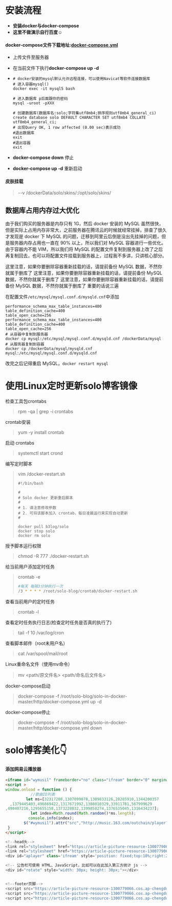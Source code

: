 # 安装流程

- **安装docker与docker-compose**
- **这里不做演示自行百度☺**

#### docker-compose文件下载地址:[docker-compose.yml](https://article-picture-resource-1300779066.cos.ap-chengdu.myqcloud.com/resource/solo%E5%8D%9A%E5%AE%A2/docker-compose.yml)

- 上传文件至服务器
- 在当前文件下执行**docker-compose up -d**

- ```shell
  # docker安装的mysql默认允许远程连接，可以使用Navicat等软件连接数据库
  # 进入容器mysql()
  docker exec -it mysql5 bash
  
  # 进入数据库 p后面跟你的密码
  mysql -uroot -pXXX
  
  # 创建数据库(数据库名:solo;字符集utf8mb4;排序规则utf8mb4_general_ci)
  create database solo DEFAULT CHARACTER SET utf8mb4 COLLATE utf8mb4_general_ci;
  # 出现Query OK, 1 row affected (0.00 sec)表示成功
  #退出数据库
  exit
  #退出容器
  exit
  
  ```

- **docker-compose down** 停止

- **docker-compose up -d**  重新启动

  

#### 皮肤挂载

> --v /dockerData/solo/skins/:/opt/solo/skins/ 

## 数据库占用内存过大优化

由于我们购买的服务器是内存只有 1G，然后 docker 安装的 MySQL 虽然很快，但是实际上占用内存非常大，之前服务器在腾讯云的时候就经常挂掉，排查了很久才发现是 docker 下 MySQL 的问题，迁移到阿里云后倒是没出先挂掉的问题，但是服务器内存占用也一直在 90% 以上，所以我们对 MySQL 容器进行一些优化。
 由于容器内不能 VIM，所以我们将 MySQL 的配置文件复制到服务器上改了之后再复制回去，也可以将配置文件挂载到服务器上，过程我不多讲，只讲核心部分。

 这里注意，如果你要删除容器重新挂载的话，请提前备份 MySQL 数据，不然你就属于删库了
 这里注意，如果你要删除容器重新挂载的话，请提前备份 MySQL 数据，不然你就属于删库了
 这里注意，如果你要删除容器重新挂载的话，请提前备份 MySQL 数据，不然你就属于删库了
 重要的话说三遍

在配置文件`/etc/mysql/mysql.conf.d/mysqld.cnf`中添加

```shell
performance_schema_max_table_instances=400
table_definition_cache=400
table_open_cache=256
performance_schema_max_table_instances=400
table_definition_cache=400
table_open_cache=256
# 从容器中复制到服务器
docker cp mysql:/etc/mysql/mysql.conf.d/mysqld.cnf /dockerData/mysql
# 从服务器复制到容器
docker cp /dockerData/mysql/mysqld.cnf mysql:/etc/mysql/mysql.conf.d/mysqld.cnf
```

改完之后记得重启 MySQL，`docker restart mysql`

# 使用Linux定时更新solo博客镜像

检查工具包crontabs

> rpm -qa | grep -i crontabs 

 crontab安装

> yum -y install crontab

启动 crontabs

> systemctl start crond

编写定时脚本

> vim /docker-restart.sh 
>
> ```shell
> #!/bin/bash
> 
> #
> # Solo docker 更新重启脚本
> #
> # 1. 请注意修改参数
> # 2. 可将该脚本加入 crontab，每日凌晨运行来实现自动更新
> #
> 
> docker pull b3log/solo
> docker stop solo
> docker rm solo
> ```

授予脚本运行权限

> chmod -R 777 ./docker-restart.sh 

给当前用户添加定时任务

>crontab -e
>
>```sh
>#每天 每隔3分钟执行一次
>/3 * * * * /root/solo-blog/crontab/docker-restart.sh
>```

查看当前用户的定时任务

>crontab -l

查看定时任务执行日志(检查定时任务是否真的执行了)

> tail -f 10 /var/log/cron

查看脚本邮件（root未用户名）

> cat /var/spool/mail/root

Linux重命名文件（使用mv命令）

> mv  <path/原文件名>  <path/命名后文件名>

docker-compose启动

> docker-compose -f /root/solo-blog/solo-in-docker-master/http/docker-compose.yml up -d

docker-compose停止

>docker-compose -f /root/solo-blog/solo-in-docker-master/http/docker-compose.yml  down  

# solo博客美化👇

#### 添加网易云播放器

```html
<iframe id="wymusil" frameborder="no" class="ifream" border="0" marginwidth="0" marginheight="0" width=20% height=86  style='position:fixed;top:15%;right:5px;z-index:9999' src="">
<script >
window.onload = function () {
           //歌曲ID列表
         let ms=[32317208,1307099078,1309833126,28285910,1344200357
  ,1379445403,496869422,1317671992,1388010329,33911781,567999629
,490407216,1295655158,1373228032,1399858274,1376535045,1316434237];  
           let index=Math.round(Math.random()*ms.length);
          console.info(index);
        $("#wymusil").attr("src","http://music.163.com/outchain/player?type=2&id="+ms[index]+"&auto=1&height=66");
 }
</script>
```

```javascript
<!--head头-->
<link rel="stylesheet" href="https://article-picture-resource-1300779066.cos.ap-chengdu.myqcloud.com/resource/solo-blog/APlayer.min.css">
<link rel="stylesheet" href="https://article-picture-resource-1300779066.cos.ap-chengdu.myqcloud.com/resource/solo-blog/dzcss.css">
<div id="aplayer" class='ifream' style='position: fixed;top:10%;right:2%;width:20%;z-index: 999;'></div>

<!-- 公告栏可使用 HTML、JavaScript，比如可以在此加入第三方统计 js -->
<div id="rotate" style="width: 30px; height: 30px;"></div>


<!--footer页脚-->
<script src="https://article-picture-resource-1300779066.cos.ap-chengdu.myqcloud.com/resource/solo-blog/APlayer.min.js"></script>
<script src="https://article-picture-resource-1300779066.cos.ap-chengdu.myqcloud.com/resource/solo-blog/loves.js"></script>
<script src="https://article-picture-resource-1300779066.cos.ap-chengdu.myqcloud.com/resource/solo-blog/dzjs.js"></script>
```



